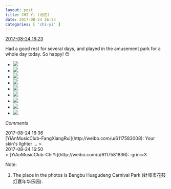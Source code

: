 ```yaml
---
layout: post
title: CHI Yi (池忆)
date: 2017-08-24 16:23
categories: [ 'chi-yi' ]
---
```


<div class="weibo-info">
  <a href="http://weibo.com/6117581836/FiAB5tPPo">2017-08-24 16:23</a>
</div>

Had a good rest for several days, and played in the amusement park for a whole day today. So happy! :blush:

<!-- more -->

<ul class="weibo-pic-list-3">
  <li class="weibo-pic">
    <a href="http://wx1.sinaimg.cn/mw690/006G0KuMly1fiuw1xh4erj30k00qonb1.jpg"><img src="//wx1.sinaimg.cn/thumb150/006G0KuMly1fiuw1xh4erj30k00qonb1.jpg" /></a>
  </li>
  <li class="weibo-pic">
    <a href="http://wx2.sinaimg.cn/mw690/006G0KuMly1fiuw1xu5k2j30k00qo7fm.jpg"><img src="//wx2.sinaimg.cn/thumb150/006G0KuMly1fiuw1xu5k2j30k00qo7fm.jpg" /></a>
  </li>
  <li class="weibo-pic">
    <a href="http://wx3.sinaimg.cn/mw690/006G0KuMly1fiuw1wmcjsj30qo0zk7u9.jpg"><img src="//wx3.sinaimg.cn/thumb150/006G0KuMly1fiuw1wmcjsj30qo0zk7u9.jpg" /></a>
  </li>
  <li class="weibo-pic">
    <a href="http://wx4.sinaimg.cn/mw690/006G0KuMly1fiuw1y9h4rj30qo0zktzs.jpg"><img src="//wx4.sinaimg.cn/thumb150/006G0KuMly1fiuw1y9h4rj30qo0zktzs.jpg" /></a>
  </li>
  <li class="weibo-pic">
    <a href="http://wx3.sinaimg.cn/mw690/006G0KuMly1fiuw1yvbjaj30zk0qo7wh.jpg"><img src="//wx3.sinaimg.cn/thumb150/006G0KuMly1fiuw1yvbjaj30zk0qo7wh.jpg" /></a>
  </li>
  <li class="weibo-pic">
    <a href="http://wx4.sinaimg.cn/mw690/006G0KuMly1fiuw1zevuqj30zk0qoqmx.jpg"><img src="//wx4.sinaimg.cn/thumb150/006G0KuMly1fiuw1zevuqj30zk0qoqmx.jpg" /></a>
  </li>
  <li class="weibo-pic">
    <a href="http://wx4.sinaimg.cn/mw690/006G0KuMly1fiuw1zvvbkj30zk0qo7wh.jpg"><img src="//wx4.sinaimg.cn/thumb150/006G0KuMly1fiuw1zvvbkj30zk0qo7wh.jpg" /></a>
  </li>
  <li class="weibo-pic">
    <a href="http://wx3.sinaimg.cn/mw690/006G0KuMly1fiuw20dx84j30qo0qodtz.jpg"><img src="//wx3.sinaimg.cn/thumb150/006G0KuMly1fiuw20dx84j30qo0qodtz.jpg" /></a>
  </li>
  <li class="weibo-pic">
    <a href="http://wx3.sinaimg.cn/mw690/006G0KuMly1fiuw20q12dj30k00k0qdo.jpg"><img src="//wx3.sinaimg.cn/thumb150/006G0KuMly1fiuw20q12dj30k00k0qdo.jpg" /></a>
  </li>
</ul>

*Comments*

<div class="weibo-info">2017-08-24 16:36</div>
[YiAnMusicClub-FangXiangRui](http://weibo.com/u/6117583008): Your skin's lighter …
> <div class="weibo-info">2017-08-24 16:50</div>
> [YiAnMusicClub-ChiYi](http://weibo.com/u/6117581836): :grin:×3

Note:
1. The place in the photos is Bengbu Huagudeng Carnival Park (蚌埠市花鼓灯嘉年华乐园).
